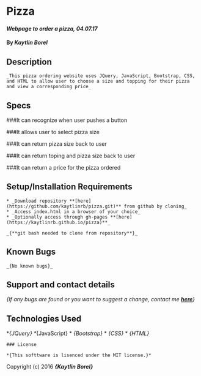 # Pizza

#### _Webpage to order a pizza, 04.07.17_

#### By _Kaytlin Borel_

## Description

	_This pizza ordering website uses JQuery, JavaScript, Bootstrap, CSS, and HTML to allow user to choose a size and topping for their pizza and view a corresponding price_

## Specs

###It can recognize when user pushes a button

###It allows user to select pizza size

###It can return pizza size back to user

###It can return toping and pizza size back to user

###It can return a price for the pizza ordered



## Setup/Installation Requirements

	* _Download repository **[here](https://github.com/kaytlinrb/pizza.git)** from github by cloning_
	* _Access index.html in a browser of your choice_
	* _Optionally access through gh-pages **[here](https://kaytlinrb.github.io/pizza)**_

	_{**git bash needed to clone from repository**}_
## Known Bugs

	_{No known bugs}_

## Support and contact details

_{If any bugs are found or you want to suggest a change, contact me **[here](mailto:kaytlinrb@gmail.com)**}_

## Technologies Used

  *_{JQuery}
  *_{JavaScript}
	* _{Bootstrap}_
	* _{CSS}_
	* _{HTML}_

	### License

	*{This softtware is lisenced under the MIT license.}*

Copyright (c) 2016 **_{Kaytlin Borel}_**
